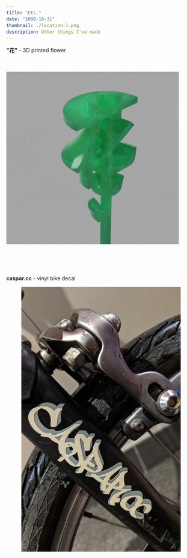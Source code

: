 ```yaml
---
title: "Etc."
date: "2000-10-31"
thumbnail: ./location-1.png
description: Other things I've made
---
```


**"花"** - 3D printed flower
<br/><br/><br/>

<div class="kg-card">

![花](./hua.gif)

</div>
<br/><br/><br/>

**caspar.cc** - vinyl bike decal

<figure class="kg-card kg-image-card">
<img src='bike-decal-1.jpg'></img>
<!-- <figcaption>Caspar.cc logo vinyl bike decal</figcaption> -->
</figure>
